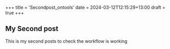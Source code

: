 +++
title = 'Secondpost_ontools'
date = 2024-03-12T12:15:29+13:00
draft = true
+++

## My Second post
This is my second posts to check the workflow is working